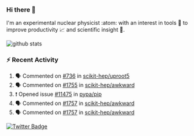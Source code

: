 ### Hi there 👋 

I'm an experimental nuclear physicist :atom: with an interest in tools :wrench: to improve productivity :chart_with_upwards_trend: and scientific insight :telescope:.

![github stats](https://github-readme-stats.vercel.app/api?username=agoose77&show_icons=true&hide_rank=true&hide_title=true&bg_color=30,e76445,904e95&text_color=efe3ec&icon_color=efe3ec)
<!--
**agoose77/agoose77** is a ✨ _special_ ✨ repository because its `README.md` (this file) appears on your GitHub profile.

Here are some ideas to get you started:

- 🔭 I’m currently working on ...
- 🌱 I’m currently learning ...
- 👯 I’m looking to collaborate on ...
- 🤔 I’m looking for help with ...
- 💬 Ask me about ...
- 📫 How to reach me: ...
- 😄 Pronouns: ...
- ⚡ Fun fact: ...
-->

### :zap: Recent Activity
<!--START_SECTION:activity-->
1. 🗣 Commented on [#736](https://github.com/scikit-hep/uproot5/issues/736) in [scikit-hep/uproot5](https://github.com/scikit-hep/uproot5)
2. 🗣 Commented on [#1755](https://github.com/scikit-hep/awkward/issues/1755) in [scikit-hep/awkward](https://github.com/scikit-hep/awkward)
3. ❗️ Opened issue [#11475](https://github.com/pypa/pip/issues/11475) in [pypa/pip](https://github.com/pypa/pip)
4. 🗣 Commented on [#1757](https://github.com/scikit-hep/awkward/issues/1757) in [scikit-hep/awkward](https://github.com/scikit-hep/awkward)
5. 🗣 Commented on [#1757](https://github.com/scikit-hep/awkward/issues/1757) in [scikit-hep/awkward](https://github.com/scikit-hep/awkward)
<!--END_SECTION:activity-->


[![Twitter Badge](https://img.shields.io/twitter/follow/agoose77?style=flat-square&logo=Twitter&logoColor=white&color=cornflowerblue)](https://twitter.com/agoose77)

